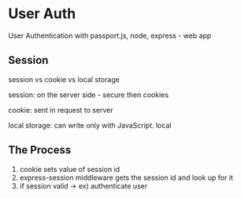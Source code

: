 # User Auth

User Authentication with passport.js, node, express - web app

## Session

session vs cookie vs local storage

session: on the server side - secure then cookies

cookie: sent in request to server

local storage: can write only with JavaScript. local

## The Process

1. cookie sets value of session id
2. express-session middleware gets the session id and look up for it
3. if session valid -> ex) authenticate user
